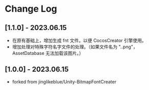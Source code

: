 
# Change Log

## [1.1.0] - 2023.06.15

- 在原有基础上，增加生成 fnt 文件。以便 CocosCreator 引擎使用。
- 增加处理对特殊字符名字文件的处理。（如果文件名为 "..png"，AssetDatabase 无法加载该图片。）

## [1.0.0] - 2023.06.15

- forked from jinglikeblue/Unity-BitmapFontCreater